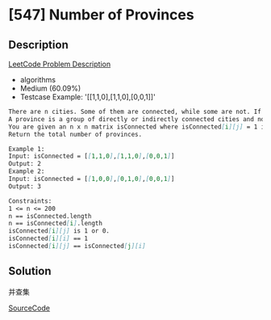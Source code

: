 # [547] Number of Provinces

## Description

[LeetCode Problem Description](https://leetcode.com/problems/number-of-provinces/description/)

* algorithms
* Medium (60.09%)
* Testcase Example:  '[[1,1,0],[1,1,0],[0,0,1]]'

```md
There are n cities. Some of them are connected, while some are not. If city a is connected directly with city b, and city b is connected directly with city c, then city a is connected indirectly with city c.
A province is a group of directly or indirectly connected cities and no other cities outside of the group.
You are given an n x n matrix isConnected where isConnected[i][j] = 1 if the i^th city and the j^th city are directly connected, and isConnected[i][j] = 0 otherwise.
Return the total number of provinces.

Example 1:
Input: isConnected = [[1,1,0],[1,1,0],[0,0,1]]
Output: 2
Example 2:
Input: isConnected = [[1,0,0],[0,1,0],[0,0,1]]
Output: 3

Constraints:
1 <= n <= 200
n == isConnected.length
n == isConnected[i].length
isConnected[i][j] is 1 or 0.
isConnected[i][i] == 1
isConnected[i][j] == isConnected[j][i]

```

## Solution

并查集

[SourceCode](./solution.js)

